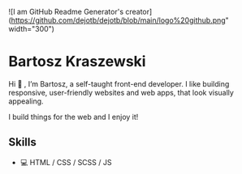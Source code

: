 
<!-- - 👀 I’m interested in ...
- 🌱 I’m currently learning ...
- 💞️ I’m looking to collaborate on ...
- 📫 How to reach me ... -->

![I am GitHub Readme Generator's creator](https://github.com/dejotb/dejotb/blob/main/logo%20github.png" width="300")

# Bartosz Kraszewski

Hi 👋 , I’m Bartosz, a self-taught front-end developer. I like building responsive, user-friendly websites and web apps, that look visually appealing.

I build things for the web and I enjoy it!



## Skills

- 💻 HTML / CSS / SCSS / JS

<!---
dejotb/dejotb is a ✨ special ✨ repository because its `README.md` (this file) appears on your GitHub profile.
You can click the Preview link to take a look at your changes.
--->


